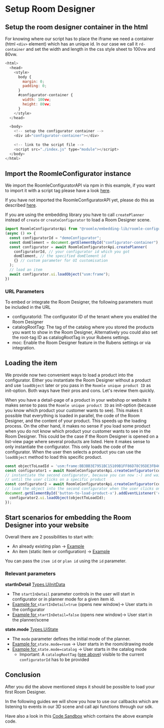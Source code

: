 # Setup Room Designer

## Setup the room designer container in the html <a href="#setup-the-room-designer-container-in-the-html" id="setup-the-room-designer-container-in-the-html"></a>

For knowing where our script has to place the iframe we need a container (html `<div>` element) which has an unique id. In our case we call it `rd-container` and set the width and length in the css style sheet to 100vw and 80vw.

```javascript
<html>
  <head>
    <style>
      body {
        margin: 0;
        padding: 0;
      }
      #configurator-container {
        width: 100vw;
        height: 80vw;
      }
    </style>
  </head>

  <body>
    <!-- setup the configurator container -->
    <div id="configurator-container"></div>
    
    <!-- link to the script file -->
    <script src="./index.js" type="module"></script>
  </body>
</html>
```

## Import the RoomleConfigurator instance <a href="#import-the-roomleconfigurator-instance" id="import-the-roomleconfigurator-instance"></a>

We import the RoomleConfiguratorAPI via npm in this example, if you want to import it with a script tag please have a look [here](../../rubens-configurator/getting-started.md#copy-and-paste-without-package-manager).

If you have not imported the RoomleConfiguratorAPI yet, please do this as described [here](../../rubens-configurator/getting-started.md#install-with-npm-package-manager).

If you are using the embedding library you have to call `createPlanner` instead of `create` or `createConfigurator` to load a Room Designer scene.

```javascript
import RoomleConfiguratorApi from "@roomle/embedding-lib/roomle-configurator-api.es.min.js";
(async () => {
  const configuratorId = "demoConfigurator";
  const domElement = document.getElementById("configurator-container");
  const configurator = await RoomleConfiguratorApi.createPlanner(
    configuratorId, // your configurator id which you got
    domElement, // the specified domElement id
    {} // custom parameter for UI customisation
  );  
  // load an item
  await configurator.ui.loadObject("usm:frame");
})
```

### URL Parameters

To embed or integrate the Room Designer, the following parameters must be included in the URL

* configuratorId: The configurator ID of the tenant where you enabled the Room Designer
* catalogRootTag: The tag of the catalog where you stored the products you want to show in the Room Designer, Alternatively you could also set the root-tag ID as catalogRootTag in your Rubens settings.
* moc: Enable the Room Designer feature in the Rubens settings or via integration.

## Loading the item <a href="#loading-the-item" id="loading-the-item"></a>

We provide now two convenient ways to load a product into the configurator. Either you instantiate the Room Designer without a product and use `loadObject` later or you pass in the `Roomle unique product ID` as init-option. Both ways have their pros and cons. Let's review them quickly.

When you have a detail-page of a product in your webshop or website it makes sense to pass the `Roomle unique product ID` as init-option (because you know which product your customer wants to see). This makes it possible that everything is loaded in parallel, the code of the Room Designer, and the content of your product. This speeds up the loading process. On the other hand, it makes no sense if you load some product when you do not know which product your customer wants to see in the Room Designer. This could be the case if the Room Designer is opened on a list-view page where several products are listed. Here it makes sense to only instantiate the configurator. This only loads the code of the configurator. When the user then selects a product you can use the `loadObject` method to load this specific product.

```javascript
const objectToLoadId = 'usm:frame:BB3BB3E7951BC15109B1FF86D78C95DE3FB46E9F78714C46FFA2DE91866A2C2B';
const configurator1 = await RoomleConfiguratorApi.createConfigurator(configuratorId, domElement1, {id: objectToLoadId, ...overrideServerOptions});
// instantiate the second configurator, because you can now :-) and wait with the load of the object
// until the user clicks on a specific product
const configurator2 = await RoomleConfiguratorApi.createConfigurator(configuratorId, domElement2, overrideServerOptions);
// load the object into the second configurator when the user clicks on a specific button
document.getElementById('button-to-load-product-x').addEventListener('click', () => {
  configurator2.ui.loadObject(objectToLoadId);
});
```

&#x20;

## Start scenarios for embedding the Room Designer into your website <a href="#start-scenarios-for-embedding-the-room-designer-into-your-website" id="start-scenarios-for-embedding-the-room-designer-into-your-website"></a>

Overall there are 2 possibilities to start with:

* An already existing plan -> [Example](https://www.roomle.com/t/cp/?moc=true\&id=f8j4510epe7dx71v07t84992j51l58fn)
* An item (static item or configuration) -> [Example](https://www.roomle.com/t/cp/?moc=true\&id=usm:frame)

You can pass the `item id` or `plan id` using the `id` parameter.

### **Relevant parameters**

**startInDetail** [Types.UiInitData](../../rubens-products-reference/interfaces/types.UiInitData.md#startindetail)

* The `startInDetail` parameter controls in the user will start in configurator or in planner mode for a given item id.
* [Example for ](https://www.roomle.com/t/cp/?moc=true\&id=usm:frame\&startInDetail=true)`startInDetail=true` (opens new window)-> User starts in the configurator
* [Example for ](https://www.roomle.com/t/cp/?moc=true\&id=usm:frame\&startInDetail=false)`startInDetail=false` (opens new window)-> User start in the planner/scene

**state.mode** [Types.UiState](../../rubens-products-reference/interfaces/types.UiState.md#mode)

* The `mode` parameter defines the initial mode of the planner.
* [Example for ](https://www.roomle.com/t/cp/?moc=true\&id=usm:frame\&startInDetail=false\&state.mode=room)`state.mode=room` -> User starts in the room/drawing mode
* [Example for ](https://www.roomle.com/t/cp/?configuratorId=mocdemo\&id=usm:frame\&startInDetail=false\&catalogRootTag=rubens\_room\_demo\_root\&state.mode=catalog)`state.mode=catalog` -> User starts in the catalog mode
  * Important: A `catalogRootTag` ([see above](setup-room-designer.md#url-parameters)) visible to the current `configuratorId` has to be provided

## Conclusion <a href="#conclusion" id="conclusion"></a>

After you did the above mentioned steps it should be possible to load your first Room Designer.

In the following guides we will show you how to use our callbacks which are listening to events in our 3D scene and call api functions through our sdk.

Have also a look in this [Code Sandbox](https://codesandbox.io/p/sandbox/youthful-visvesvaraya-rvrd7f) which contains the above example code.
